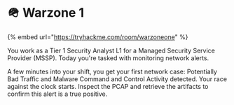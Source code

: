 # 🪖 Warzone 1

{% embed url="https://tryhackme.com/room/warzoneone" %}

You work as a Tier 1 Security Analyst L1 for a Managed Security Service Provider (MSSP). Today you're tasked with monitoring network alerts.

A few minutes into your shift, you get your first network case: Potentially Bad Traffic and Malware Command and Control Activity detected.  Your race against the clock starts. Inspect the PCAP and retrieve the artifacts to confirm this alert is a true positive.&#x20;
